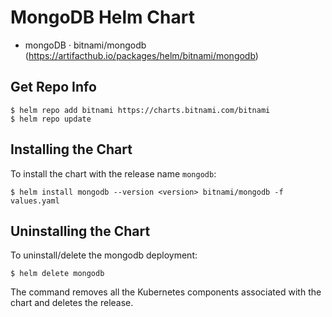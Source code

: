 # MongoDB Helm Chart

- mongoDB · bitnami/mongodb (https://artifacthub.io/packages/helm/bitnami/mongodb)

## Get Repo Info

```console
$ helm repo add bitnami https://charts.bitnami.com/bitnami
$ helm repo update
```

## Installing the Chart

To install the chart with the release name `mongodb`:

```console
$ helm install mongodb --version <version> bitnami/mongodb -f values.yaml
```

## Uninstalling the Chart

To uninstall/delete the mongodb deployment:

```console
$ helm delete mongodb
```

The command removes all the Kubernetes components associated with the chart and deletes the release.
